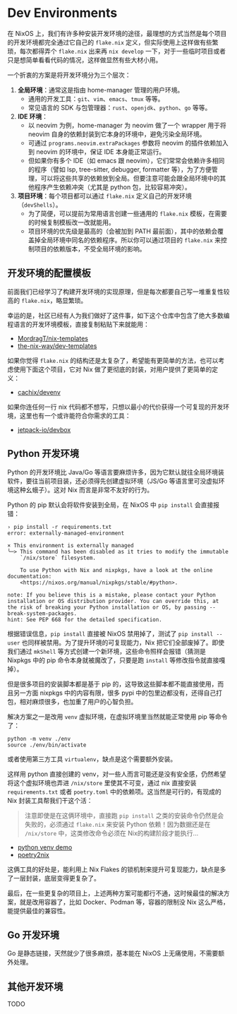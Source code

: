 # Dev Environments

在 NixOS 上，我们有许多种安装开发环境的途径，最理想的方式当然是每个项目的开发环境都完全通过它自己的
`flake.nix` 定义，但实际使用上这样做有些繁琐，每次都得弄个 `flake.nix` 出来再
`nix develop` 一下，对于一些临时项目或者只是想简单看看代码的情况，这样做显然有些大材小用。

一个折衷的方案是将开发环境分为三个层次：

1. **全局环境**：通常这是指由 home-manager 管理的用户环境。
   - 通用的开发工具：`git`、`vim`、`emacs`、`tmux` 等等。
   - 常见语言的 SDK 与包管理器：`rust`、`openjdk`、`python`、`go` 等等。
1. **IDE 环境**：
   - 以 neovim 为例，home-manager 为 neovim 做了一个 wrapper 用于将 neovim 自身的依赖封装到它本身的环境中，避免污染全局环境。
   - 可通过 `programs.neovim.extraPackages`
     参数将 neovim 的插件依赖加入到 neovim 的环境中，保证 IDE 本身能正常运行。
   - 但如果你有多个 IDE（如 emacs 跟 neovim），它们常常会依赖许多相同的程序（譬如 lsp,
     tree-sitter, debugger,
     formatter 等），为了方便管理，可以将这些共享的依赖放到全局。但要注意可能会跟全局环境中的其他程序产生依赖冲突（尤其是 python 包，比较容易冲突）。
1. **项目环境**：每个项目都可以通过 `flake.nix` 定义自己的开发环境（`devShells`）。
   - 为了简便，可以提前为常用语言创建一些通用的 `flake.nix`
     模板，在需要的时候复制模板改一改就能用。
   - 项目环境的优先级是最高的（会被加到 PATH 最前面），其中的依赖会覆盖掉全局环境中同名的依赖程序。所以你可以通过项目的
     `flake.nix` 来控制项目的依赖版本，不受全局环境的影响。

## 开发环境的配置模板

前面我们已经学习了构建开发环境的实现原理，但是每次都要自己写一堆重复性较高的
`flake.nix`，略显繁琐。

幸运的是，社区已经有人为我们做好了这件事，如下这个仓库中包含了绝大多数编程语言的开发环境模板，直接复制粘贴下来就能用：

- [MordragT/nix-templates](https://github.com/MordragT/nix-templates)
- [the-nix-way/dev-templates](https://github.com/the-nix-way/dev-templates)

如果你觉得 `flake.nix`
的结构还是太复杂了，希望能有更简单的方法，也可以考虑使用下面这个项目，它对 Nix 做了更彻底的封装，对用户提供了更简单的定义：

- [cachix/devenv](https://github.com/cachix/devenv)

如果你连任何一行 nix 代码都不想写，只想以最小的代价获得一个可复现的开发环境，这里也有一个或许能符合你需求的工具：

- [jetpack-io/devbox](https://github.com/jetpack-io/devbox)

## Python 开发环境

Python 的开发环境比 Java/Go 等语言要麻烦许多，因为它默认就往全局环境装软件，要往当前项目装，还必须得先创建虚拟环境（JS/Go 等语言里可没虚拟环境这种幺蛾子）。这对 Nix 而言是非常不友好的行为。

Python 的 pip 默认会将软件安装到全局，在 NixOS 中 `pip install` 会直接报错：

```shell
› pip install -r requirements.txt
error: externally-managed-environment

× This environment is externally managed
╰─> This command has been disabled as it tries to modify the immutable
    `/nix/store` filesystem.

    To use Python with Nix and nixpkgs, have a look at the online documentation:
    <https://nixos.org/manual/nixpkgs/stable/#python>.

note: If you believe this is a mistake, please contact your Python installation or OS distribution provider. You can override this, at the risk of breaking your Python installation or OS, by passing --break-system-packages.
hint: See PEP 668 for the detailed specification.
```

根据错误信息，`pip install` 直接被 NixOS 禁用掉了，测试了 `pip install --user`
也同样被禁用。为了提升环境的可复现能力，Nix 把它们全部废掉了。即使我们通过 `mkShell`
等方式创建一个新环境，这些命令照样会报错（猜测是 Nixpkgs 中的 pip 命令本身就被魔改了，只要是跑
`install` 等修改指令就直接嘎掉）。

但是很多项目的安装脚本都是基于 pip 的，这导致这些脚本都不能直接使用，而且另一方面 nixpkgs 中的内容有限，很多 pypi 中的包里边都没有，还得自己打包，相对麻烦很多，也加重了用户的心智负担。

解决方案之一是改用 `venv` 虚拟环境，在虚拟环境里当然就能正常使用 pip 等命令了：

```shell
python -m venv ./env
source ./env/bin/activate
```

或者使用第三方工具 `virtualenv`，缺点是这个需要额外安装。

这样用 python 直接创建的 venv，对一些人而言可能还是没有安全感，仍然希望将这个虚拟环境也弄进
`/nix/store` 里使其不可变，通过 nix 直接安装 `requirements.txt` 或者 `poetry.toml`
中的依赖项。这当然是可行的，有现成的 Nix 封装工具帮我们干这个活：

> 注意即使是在这俩环境中，直接跑 `pip install` 之类的安装命令仍然是会失败的，必须通过
> `flake.nix` 来安装 Python 依赖！因为数据还是在 `/nix/store`
> 中，这类修改命令必须在 Nix的构建阶段才能执行...

- [python venv demo](https://github.com/MordragT/nix-templates/blob/master/python-venv/flake.nix)
- [poetry2nix](https://github.com/nix-community/poetry2nix)

这俩工具的好处是，能利用上 Nix
Flakes 的锁机制来提升可复现能力，缺点是多了一层封装，底层变得更复杂了。

最后，在一些更复杂的项目上，上述两种方案可能都行不通，这时候最佳的解决方案，就是改用容器了，比如 Docker、Podman 等，容器的限制没 Nix 这么严格，能提供最佳的兼容性。

## Go 开发环境

Go 是静态链接，天然就少了很多麻烦，基本能在 NixOS 上无痛使用，不需要额外处理。

## 其他开发环境

TODO
